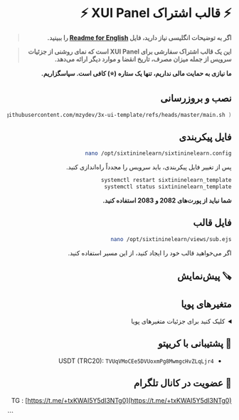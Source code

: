 <div dir="rtl" align="right">

# ⚡️ قالب اشتراک XUI Panel ⚡️

> **اگر به توضیحات انگلیسی نیاز دارید، فایل [Readme for English](readme.md) را ببینید.**

> **این یک قالب اشتراک سفارشی برای XUI Panel است که نمای روشنی از جزئیات سرویس از جمله میزان مصرف، تاریخ انقضا و موارد دیگر ارائه می‌دهد.**  

**ما نیازی به حمایت مالی نداریم، تنها یک ستاره (⭐) کافی است. سپاسگزاریم.**  

## نصب و بروزرسانی  

```bash
bash <(curl -Ls https://raw.githubusercontent.com/mzydev/3x-ui-template/refs/heads/master/main.sh )
```  

## فایل پیکربندی  

```bash
nano /opt/sixtininelearn/sixtininelearn.config
```  
پس از تغییر فایل پیکربندی، باید سرویس را مجدداً راه‌اندازی کنید.  

```bash
systemctl restart sixtininelearn_template
systemctl status sixtininelearn_template
```  
**شما نباید از پورت‌های 2082 و 2083 استفاده کنید.**  

## فایل قالب  

```bash
nano /opt/sixtininelearn/views/sub.ejs
```  
اگر می‌خواهید قالب خود را ایجاد کنید، از این مسیر استفاده کنید.  

## 🪚 پیش‌نمایش  


## متغیرهای پویا  

<details>
  <summary>کلیک کنید برای جزئیات متغیرهای پویا</summary>  

این قالب از متغیرهای پویا زیر برای نمایش اطلاعات کاربران استفاده می‌کند:  

| متغیر                   | توضیح                              |
|-------------------------|-----------------------------------|
| `<%= data.id %>`        | شناسه کاربر یا اشتراک.           |
| `<%= data.email %>`     | آدرس ایمیل کاربر.                |
| `<%= data.suburl %>`    | لینک اشتراک.                     |
| `<%= data.enable %>`    | وضعیت اشتراک (true/false).       |
| `<%= data.up %>`        | داده آپلود شده (بایت).           |
| `<%= data.down %>`      | داده دانلود شده (بایت).          |
| `<%= data.total %>`     | مجموع داده مجاز (بایت).          |
| `<%= data.expiryTime %>`| زمان انقضا (timestamp).          |
| `<%= data.inboundId %>` | شناسه اتصال ورودی.               |

از مدیریت اشتراک ساده و کاربرپسند با این قالب لذت ببرید!  
</details>  

## 🙏 پشتیبانی با کریپتو  

- USDT (TRC20): `TVUqVMoCEe5DVUoxmPg8MwmgcHvZLqLjr4`  

## 📧 عضویت در کانال تلگرام  

TG : [https://t.me/+txKWAI5Y5dI3NTg0](https://t.me/+txKWAI5Y5dI3NTg0)  


</div>
```
